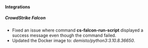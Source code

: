 
#### Integrations
##### CrowdStrike Falcon
- Fixed an issue where command **cs-falcon-run-script** displayed a success message even though the command failed.
- Updated the Docker image to: *demisto/python3:3.10.8.36650*.

